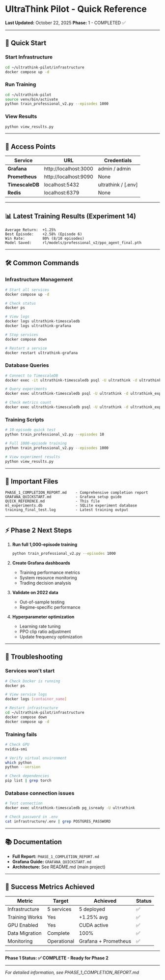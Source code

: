 # UltraThink Pilot - Quick Reference

**Last Updated:** October 22, 2025
**Phase:** 1 - COMPLETED ✅

---

## 🚀 Quick Start

### Start Infrastructure

```bash
cd ~/ultrathink-pilot/infrastructure
docker compose up -d
```

### Run Training

```bash
cd ~/ultrathink-pilot
source venv/bin/activate
python train_professional_v2.py --episodes 1000
```

### View Results

```bash
python view_results.py
```

---

## 🔗 Access Points

| Service | URL | Credentials |
|---------|-----|-------------|
| **Grafana** | http://localhost:3000 | admin / admin |
| **Prometheus** | http://localhost:9090 | None |
| **TimescaleDB** | localhost:5432 | ultrathink / [.env] |
| **Redis** | localhost:6379 | None |

---

## 📊 Latest Training Results (Experiment 14)

```
Average Return:  +1.25%
Best Episode:    +2.58% (Episode 6)
Win Rate:        80% (8/10 episodes)
Model Saved:     rl/models/professional_v2/ppo_agent_final.pth
```

---

## 🛠️ Common Commands

### Infrastructure Management

```bash
# Start all services
docker compose up -d

# Check status
docker ps

# View logs
docker logs ultrathink-timescaledb
docker logs ultrathink-grafana

# Stop services
docker compose down

# Restart a service
docker restart ultrathink-grafana
```

### Database Queries

```bash
# Connect to TimescaleDB
docker exec -it ultrathink-timescaledb psql -U ultrathink -d ultrathink_experiments

# Query experiments
docker exec ultrathink-timescaledb psql -U ultrathink -d ultrathink_experiments -c "SELECT id, experiment_name, status FROM experiments ORDER BY id DESC LIMIT 5;"

# Check metrics count
docker exec ultrathink-timescaledb psql -U ultrathink -d ultrathink_experiments -c "SELECT COUNT(*) FROM experiment_metrics;"
```

### Training Scripts

```bash
# 10-episode quick test
python train_professional_v2.py --episodes 10

# Full 1000-episode training
python train_professional_v2.py --episodes 1000

# View experiment results
python view_results.py
```

---

## 📁 Important Files

```
PHASE_1_COMPLETION_REPORT.md    - Comprehensive completion report
GRAFANA_QUICKSTART.md           - Grafana setup guide
QUICK_REFERENCE.md              - This file
ml_experiments.db               - SQLite experiment database
training_final_test.log         - Latest training output
```

---

## ⚡ Phase 2 Next Steps

1. **Run full 1,000-episode training**
   ```bash
   python train_professional_v2.py --episodes 1000
   ```

2. **Create Grafana dashboards**
   - Training performance metrics
   - System resource monitoring
   - Trading decision analysis

3. **Validate on 2022 data**
   - Out-of-sample testing
   - Regime-specific performance

4. **Hyperparameter optimization**
   - Learning rate tuning
   - PPO clip ratio adjustment
   - Update frequency optimization

---

## 🔧 Troubleshooting

### Services won't start

```bash
# Check Docker is running
docker ps

# View service logs
docker logs [container_name]

# Restart infrastructure
cd ~/ultrathink-pilot/infrastructure
docker compose down
docker compose up -d
```

### Training fails

```bash
# Check GPU
nvidia-smi

# Verify virtual environment
which python
python --version

# Check dependencies
pip list | grep torch
```

### Database connection issues

```bash
# Test connection
docker exec ultrathink-timescaledb pg_isready -U ultrathink

# Check password in .env
cat infrastructure/.env | grep POSTGRES_PASSWORD
```

---

## 📚 Documentation

- **Full Report:** `PHASE_1_COMPLETION_REPORT.md`
- **Grafana Guide:** `GRAFANA_QUICKSTART.md`
- **Architecture:** See README.md (main project)

---

## 🎯 Success Metrics Achieved

| Metric | Target | Achieved | Status |
|--------|--------|----------|--------|
| Infrastructure | 5 services | 5 deployed | ✅ |
| Training Works | Yes | +1.25% avg | ✅ |
| GPU Enabled | Yes | CUDA active | ✅ |
| Data Migration | Complete | 100% | ✅ |
| Monitoring | Operational | Grafana + Prometheus | ✅ |

---

**Phase 1 Status: ✅ COMPLETE - Ready for Phase 2**

---

*For detailed information, see PHASE_1_COMPLETION_REPORT.md*
